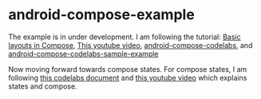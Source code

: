# android-compose-example
The example is in under development.
I am following the tutorial: [ Basic layouts in Compose](https://twitter.com/AndroidDev/status/1530594820347011074?s=20&t=dRfrWOhEhOyLGxXTjXAvLQ), [This youtube video](https://youtu.be/kyH01Lg4G1E), [android-compose-codelabs](https://developer.android.com/codelabs/jetpack-compose-basics#0), and [android-compose-codelabs-sample-example](https://github.com/googlecodelabs/android-compose-codelabs)

Now moving forward towards compose states.
For compose states, I am following [this codelabs document](https://developer.android.com/codelabs/jetpack-compose-state#0) and [this youtube video](https://youtu.be/PMMY23F0CFg) which explains states and compose.
